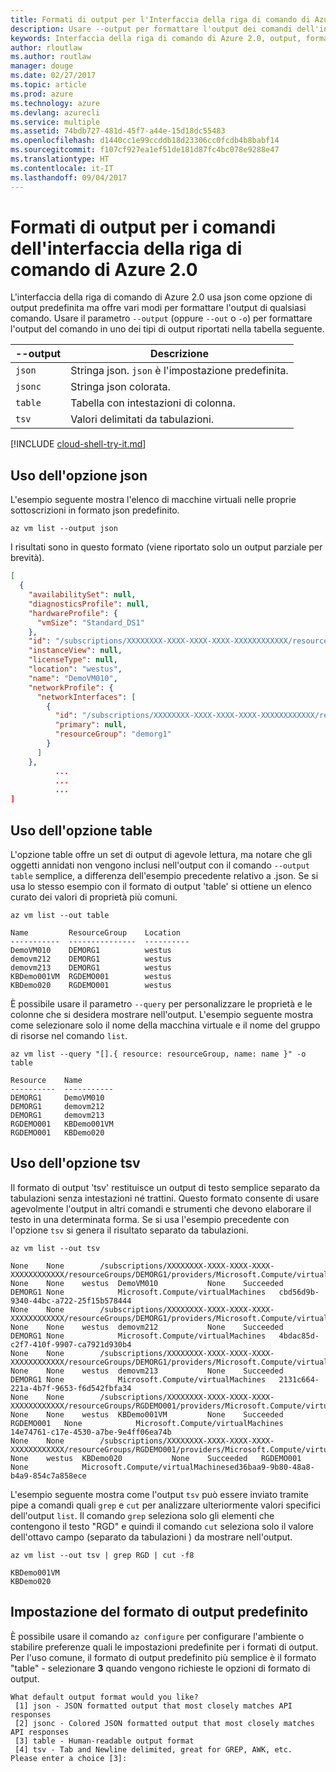 ```yaml
---
title: Formati di output per l'Interfaccia della riga di comando di Azure 2.0
description: Usare --output per formattare l'output dei comandi dell'interfaccia della riga di comando di Azure 2.0 in tabelle, elenchi o json.
keywords: Interfaccia della riga di comando di Azure 2.0, output, formato, tabella, elenco, json, Linux, Mac, Windows, OS X
author: rloutlaw
ms.author: routlaw
manager: douge
ms.date: 02/27/2017
ms.topic: article
ms.prod: azure
ms.technology: azure
ms.devlang: azurecli
ms.service: multiple
ms.assetid: 74bdb727-481d-45f7-a44e-15d18dc55483
ms.openlocfilehash: d1440cc1e99ccddb18d23306cc0fcdb4b8babf14
ms.sourcegitcommit: f107cf927ea1ef51de181d87fc4bc078e9288e47
ms.translationtype: HT
ms.contentlocale: it-IT
ms.lasthandoff: 09/04/2017
---
```

# <a name="output-formats-for-azure-cli-20-commands"></a>Formati di output per i comandi dell'interfaccia della riga di comando di Azure 2.0

L'interfaccia della riga di comando di Azure 2.0 usa json come opzione di output predefinita ma offre vari modi per formattare l'output di qualsiasi comando.  Usare il parametro `--output` (oppure `--out` o `-o`) per formattare l'output del comando in uno dei tipi di output riportati nella tabella seguente. 

--output | Descrizione
---------|-------------------------------
`json`   | Stringa json. `json` è l'impostazione predefinita.
`jsonc`  | Stringa json colorata.
`table`  | Tabella con intestazioni di colonna.
`tsv`    | Valori delimitati da tabulazioni.

[!INCLUDE [cloud-shell-try-it.md](includes/cloud-shell-try-it.md)]

## <a name="using-the-json-option"></a>Uso dell'opzione json

L'esempio seguente mostra l'elenco di macchine virtuali nelle proprie sottoscrizioni in formato json predefinito.

```azurecli-interactive
az vm list --output json
```

I risultati sono in questo formato (viene riportato solo un output parziale per brevità).

```json
[
  {
    "availabilitySet": null,
    "diagnosticsProfile": null,
    "hardwareProfile": {
      "vmSize": "Standard_DS1"
    },
    "id": "/subscriptions/XXXXXXXX-XXXX-XXXX-XXXX-XXXXXXXXXXXX/resourceGroups/DEMORG1/providers/Microsoft.Compute/virtualMachines/DemoVM010",
    "instanceView": null,
    "licenseType": null,
    "location": "westus",
    "name": "DemoVM010",
    "networkProfile": {
      "networkInterfaces": [
        {
          "id": "/subscriptions/XXXXXXXX-XXXX-XXXX-XXXX-XXXXXXXXXXXX/resourceGroups/demorg1/providers/Microsoft.Network/networkInterfaces/DemoVM010VMNic",
          "primary": null,
          "resourceGroup": "demorg1"
        }
      ]
    },
          ...
          ...
          ...   
]
```
 
## <a name="using-the-table-option"></a>Uso dell'opzione table

L'opzione table offre un set di output di agevole lettura, ma notare che gli oggetti annidati non vengono inclusi nell'output con il comando `--output table` semplice, a differenza dell'esempio precedente relativo a .json.  Se si usa lo stesso esempio con il formato di output 'table' si ottiene un elenco curato dei valori di proprietà più comuni.

```azurecli-interactive
az vm list --out table
```

```
Name         ResourceGroup    Location
-----------  ---------------  ----------
DemoVM010    DEMORG1          westus
demovm212    DEMORG1          westus
demovm213    DEMORG1          westus
KBDemo001VM  RGDEMO001        westus
KBDemo020    RGDEMO001        westus
```

È possibile usare il parametro `--query` per personalizzare le proprietà e le colonne che si desidera mostrare nell'output. L'esempio seguente mostra come selezionare solo il nome della macchina virtuale e il nome del gruppo di risorse nel comando `list`.

```azurecli-interactive
az vm list --query "[].{ resource: resourceGroup, name: name }" -o table
```

```
Resource    Name
----------  -----------
DEMORG1     DemoVM010
DEMORG1     demovm212
DEMORG1     demovm213
RGDEMO001   KBDemo001VM
RGDEMO001   KBDemo020
```

## <a name="using-the-tsv-option"></a>Uso dell'opzione tsv

Il formato di output 'tsv' restituisce un output di testo semplice separato da tabulazioni senza intestazioni né trattini. Questo formato consente di usare agevolmente l'output in altri comandi e strumenti che devono elaborare il testo in una determinata forma. Se si usa l'esempio precedente con l'opzione `tsv` si genera il risultato separato da tabulazioni.

```azurecli-interactive
az vm list --out tsv
```

```
None    None        /subscriptions/XXXXXXXX-XXXX-XXXX-XXXX-XXXXXXXXXXXX/resourceGroups/DEMORG1/providers/Microsoft.Compute/virtualMachines/DemoVM010    None    None    westus  DemoVM010           None    Succeeded   DEMORG1 None            Microsoft.Compute/virtualMachines   cbd56d9b-9340-44bc-a722-25f15b578444
None    None        /subscriptions/XXXXXXXX-XXXX-XXXX-XXXX-XXXXXXXXXXXX/resourceGroups/DEMORG1/providers/Microsoft.Compute/virtualMachines/demovm212    None    None    westus  demovm212           None    Succeeded   DEMORG1 None            Microsoft.Compute/virtualMachines   4bdac85d-c2f7-410f-9907-ca7921d930b4
None    None        /subscriptions/XXXXXXXX-XXXX-XXXX-XXXX-XXXXXXXXXXXX/resourceGroups/DEMORG1/providers/Microsoft.Compute/virtualMachines/demovm213    None    None    westus  demovm213           None    Succeeded   DEMORG1 None            Microsoft.Compute/virtualMachines   2131c664-221a-4b7f-9653-f6d542fbfa34
None    None        /subscriptions/XXXXXXXX-XXXX-XXXX-XXXX-XXXXXXXXXXXX/resourceGroups/RGDEMO001/providers/Microsoft.Compute/virtualMachines/KBDemo001VM    None    None    westus  KBDemo001VM         None    Succeeded   RGDEMO001   None            Microsoft.Compute/virtualMachines   14e74761-c17e-4530-a7be-9e4ff06ea74b
None    None        /subscriptions/XXXXXXXX-XXXX-XXXX-XXXX-XXXXXXXXXXXX/resourceGroups/RGDEMO001/providers/Microsoft.Compute/virtualMachines/KBDemo02None   None    westus  KBDemo020           None    Succeeded   RGDEMO001   None            Microsoft.Compute/virtualMachinesed36baa9-9b80-48a8-b4a9-854c7a858ece
```

L'esempio seguente mostra come l'output `tsv` può essere inviato tramite pipe a comandi quali `grep` e `cut` per analizzare ulteriormente valori specifici dell'output `list`. Il comando `grep` seleziona solo gli elementi che contengono il testo "RGD" e quindi il comando `cut` seleziona solo il valore dell'ottavo campo (separato da tabulazioni ) da mostrare nell'output.

```azurecli
az vm list --out tsv | grep RGD | cut -f8
```

```
KBDemo001VM
KBDemo020
```

## <a name="setting-the-default-output-format"></a>Impostazione del formato di output predefinito

È possibile usare il comando `az configure` per configurare l'ambiente o stabilire preferenze quali le impostazioni predefinite per i formati di output. Per l'uso comune, il formato di output predefinito più semplice è il formato "table" - selezionare **3** quando vengono richieste le opzioni di formato di output. 

```
What default output format would you like?
 [1] json - JSON formatted output that most closely matches API responses
 [2] jsonc - Colored JSON formatted output that most closely matches API responses
 [3] table - Human-readable output format
 [4] tsv - Tab and Newline delimited, great for GREP, AWK, etc.
Please enter a choice [3]: 
```